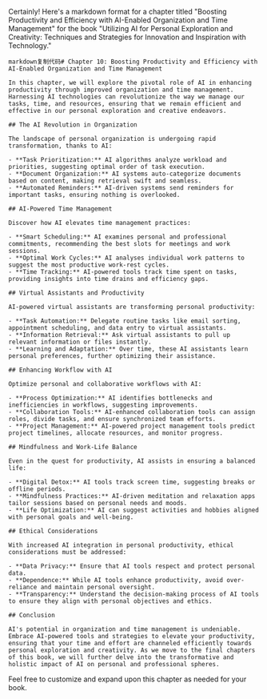 Certainly! Here's a markdown format for a chapter titled "Boosting Productivity and Efficiency with AI-Enabled Organization and Time Management" for the book "Utilizing AI for Personal Exploration and Creativity: Techniques and Strategies for Innovation and Inspiration with Technology."

    markdown复制代码# Chapter 10: Boosting Productivity and Efficiency with AI-Enabled Organization and Time Management

    In this chapter, we will explore the pivotal role of AI in enhancing productivity through improved organization and time management. Harnessing AI technologies can revolutionize the way we manage our tasks, time, and resources, ensuring that we remain efficient and effective in our personal exploration and creative endeavors.

    ## The AI Revolution in Organization

    The landscape of personal organization is undergoing rapid transformation, thanks to AI:

    - **Task Prioritization:** AI algorithms analyze workload and priorities, suggesting optimal order of task execution.
    - **Document Organization:** AI systems auto-categorize documents based on content, making retrieval swift and seamless.
    - **Automated Reminders:** AI-driven systems send reminders for important tasks, ensuring nothing is overlooked.

    ## AI-Powered Time Management

    Discover how AI elevates time management practices:

    - **Smart Scheduling:** AI examines personal and professional commitments, recommending the best slots for meetings and work sessions.
    - **Optimal Work Cycles:** AI analyses individual work patterns to suggest the most productive work-rest cycles.
    - **Time Tracking:** AI-powered tools track time spent on tasks, providing insights into time drains and efficiency gaps.

    ## Virtual Assistants and Productivity

    AI-powered virtual assistants are transforming personal productivity:

    - **Task Automation:** Delegate routine tasks like email sorting, appointment scheduling, and data entry to virtual assistants.
    - **Information Retrieval:** Ask virtual assistants to pull up relevant information or files instantly.
    - **Learning and Adaptation:** Over time, these AI assistants learn personal preferences, further optimizing their assistance.

    ## Enhancing Workflow with AI

    Optimize personal and collaborative workflows with AI:

    - **Process Optimization:** AI identifies bottlenecks and inefficiencies in workflows, suggesting improvements.
    - **Collaboration Tools:** AI-enhanced collaboration tools can assign roles, divide tasks, and ensure synchronized team efforts.
    - **Project Management:** AI-powered project management tools predict project timelines, allocate resources, and monitor progress.

    ## Mindfulness and Work-Life Balance

    Even in the quest for productivity, AI assists in ensuring a balanced life:

    - **Digital Detox:** AI tools track screen time, suggesting breaks or offline periods.
    - **Mindfulness Practices:** AI-driven meditation and relaxation apps tailor sessions based on personal needs and moods.
    - **Life Optimization:** AI can suggest activities and hobbies aligned with personal goals and well-being.

    ## Ethical Considerations

    With increased AI integration in personal productivity, ethical considerations must be addressed:

    - **Data Privacy:** Ensure that AI tools respect and protect personal data.
    - **Dependence:** While AI tools enhance productivity, avoid over-reliance and maintain personal oversight.
    - **Transparency:** Understand the decision-making process of AI tools to ensure they align with personal objectives and ethics.

    ## Conclusion

    AI's potential in organization and time management is undeniable. Embrace AI-powered tools and strategies to elevate your productivity, ensuring that your time and effort are channeled efficiently towards personal exploration and creativity. As we move to the final chapters of this book, we will further delve into the transformative and holistic impact of AI on personal and professional spheres.

Feel free to customize and expand upon this chapter as needed for your book.
